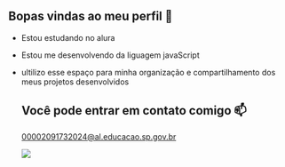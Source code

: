 ## Bopas vindas ao meu perfil 💙

- Estou estudando no alura
- Estou me desenvolvendo da liguagem javaScript
- ultilizo esse espaço para minha organização e compartilhamento dos meus projetos desenvolvidos

  ## Você pode entrar em contato comigo 📫

  00002091732024@al.educacao.sp.gov.br

  ![](https://media.tenor.com/7MyxXlG5L2IAAAAi/11.gif)
  
